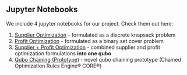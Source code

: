 ## Jupyter Notebooks

We include 4 jupyter notebooks for our project. Check them out here:

1. [Supplier Optimization](./KnapsackDQM.ipynb) - formulated as a discrete knapsack problem
2. [Profit Optimization](./SetCoverBQM.ipynb) - formulated as a binary set cover problem
3. [Supplier + Profit Optimization](./CombinedQUBO.ipynb) - combined supplier and profit optimization formulations **into one qubo**
4. [Qubo Chaining (Prototype)](./QuboChain.ipynb) - novel qubo chaining prototype (Chained Optimization Rules Engine&reg; CORE&reg;)